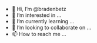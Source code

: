 - 👋 Hi, I’m @bradenbetz
- 👀 I’m interested in ...
- 🌱 I’m currently learning ...
- 💞️ I’m looking to collaborate on ...
- 📫 How to reach me ...

<!---
bradenbetz/bradenbetz is a ✨ special ✨ repository because its `README.md` (this file) appears on your GitHub profile.
You can click the Preview link to take a look at your changes.
--->

